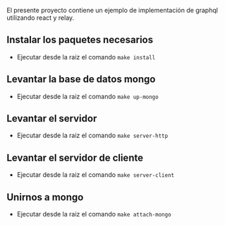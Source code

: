 El presente proyecto contiene un ejemplo de implementación de graphql utilizando react y relay.

## Instalar los paquetes necesarios
- Ejecutar desde la raiz el comando `make install`

## Levantar la base de datos mongo
- Ejecutar desde la raiz el comando `make up-mongo`

## Levantar el servidor
- Ejecutar desde la raiz el comando `make server-http`

## Levantar el servidor de cliente
- Ejecutar desde la raiz el comando `make server-client`

## Unirnos a mongo
- Ejecutar desde la raiz el comando `make attach-mongo`
